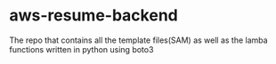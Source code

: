 # aws-resume-backend
The repo that contains all the template files(SAM) as well as the lamba functions written in python using boto3
